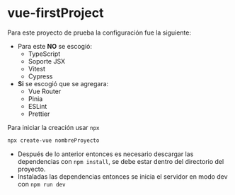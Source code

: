 # vue-firstProject

Para este proyecto de prueba la configuración fue la siguiente:

- Para este **NO** se escogió:
    - TypeScript
    - Soporte JSX 
    - Vitest
    - Cypress
- **Si** se escogió que se agregara:
    - Vue Router
    - Pinia
    - ESLint
    - Prettier


Para iniciar la creación usar `npx`

~~~powershell
npx create-vue nombreProyecto
~~~

- Después de lo anterior entonces es necesario descargar las dependencias con `npm install`, se debe estar dentro del directorio del proyecto.
- Instaladas las dependencias entonces se inicia el servidor en modo dev con `npm run dev`
